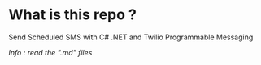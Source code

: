 # What is this repo ?

Send Scheduled SMS with C# .NET and Twilio Programmable Messaging

*Info : read the ".md" files*
